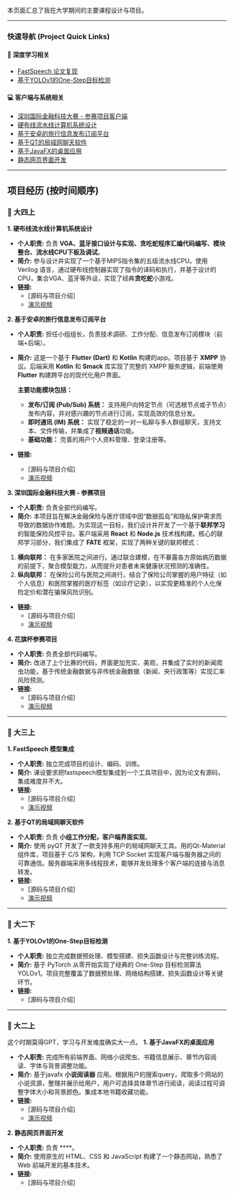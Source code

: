 本页面汇总了我在大学期间的主要课程设计与项目。

---

### 快速导航 (Project Quick Links)

#### 🚀 深度学习相关
*   [FastSpeech 论文复现](#project-fastspeech)
*   [基于YOLOv1的One-Step目标检测](#project-yolo)

#### 💻 客户端与系统相关
*   [深圳国际金融科技大赛 - 参赛项目客户端](#project-fintech)
*   [硬布线流水线计算机系统设计](#project-cpu)
*   [基于安卓的旅行信息发布订阅平台](#project-android)
*   [基于QT的局域网聊天软件](#project-qt-chat)
*   [基于JavaFX的桌面应用](#project-javafx)
*   [静态网页界面开发](#project-static-web)

---

## 项目经历 (按时间顺序)

### 📅 大四上
<a id="project-cpu"></a>
**1. 硬布线流水线计算机系统设计**
*   **个人职责:** 负责 **VGA、蓝牙接口设计与实现、贪吃蛇程序汇编代码编写、模块整合、流水线CPU下板及调试**。
*   **简介:** 参与设计并实现了一个基于MIPS指令集的五级流水线CPU。使用 Verilog 语言，通过硬布线控制器实现了指令的译码和执行，并基于设计的CPU，集合VGA、蓝牙等外设，实现了经典**贪吃蛇**小游戏。
*   **链接:** 
    *   [源码与项目介绍]
    *   [演示视频](https://youtu.be/wZn-DRP85D0)

<a id="project-android"></a>
**2. 基于安卓的旅行信息发布订阅平台**
*   **个人职责:** 担任小组组长，负责技术调研、工作分配、信息发布订阅模块（前端+后端）。
*   **简介:**     这是一个基于 **Flutter (Dart)** 和 **Kotlin** 构建的app。项目基于 **XMPP** 协议。后端采用 **Kotlin** 和 **Smack** 库实现了完整的 XMPP 服务逻辑，前端使用 **Flutter** 构建跨平台的现代化用户界面。
    
    **主要功能模块包括：**
    *   **发布/订阅 (Pub/Sub) 系统：** 支持用户向特定节点（可选根节点或子节点）发布内容，并对感兴趣的节点进行订阅，实现高效的信息分发。
    *   **即时通讯 (IM) 系统：** 实现了稳定的一对一私聊与多人群组聊天，支持文本、文件传输，并集成了**视频通话**功能。
    *   **基础功能：** 完善的用户个人资料管理、登录注册等。
*   **链接:** 
    *   [源码与项目介绍]
    *   [演示视频](https://youtu.be/iq9HRBmBF_A)

<a id="project-fintech"></a>
**3. 深圳国际金融科技大赛 - 参赛项目**
*   **个人职责:** 负责全部代码编写。
*   **简介:**  本项目旨在解决金融保险与医疗领域中因“数据孤岛”和隐私保护需求而导致的数据协作难题。为实现这一目标，我们设计并开发了一个基于**联邦学习**的智能保险风控平台。客户端采用 **React** 和 **Node.js** 技术栈构建。核心的联邦学习部分，我们集成了 **FATE** 框架，实现了两种关键的联邦模式：
    
1.  **横向联邦：** 在多家医院之间进行。通过联合建模，在不暴露各方原始病历数据的前提下，聚合模型能力，从而提升对患者未来健康状况预测的准确性。
2.  **纵向联邦：** 在保险公司与医院之间进行。结合了保险公司掌握的用户特征（如个人信息）和医院掌握的医疗标签（如诊疗记录），以实现更精准的个人化保险定价和潜在骗保风险识别。
    
*   **链接:** 
    *   [源码与项目介绍]
    *   [演示视频](https://youtu.be/47nn2mwsDwo)

<a id="project-huaqi"></a>
**4. 花旗杯参赛项目**
*   **个人职责:** 负责全部代码编写。
*   **简介:** 改进了上个比赛的代码，界面更加充实、美观，并集成了实时的新闻爬虫功能，基于传统金融数据与非传统金融数据（新闻、央行政策等）实现汇率风险预测。
*   **链接:** 
    *   [源码与项目介绍]
    *   [演示视频](https://youtu.be/BXNfrzXkM-c)
---

### 📅 大三上

<a id="project-fastspeech"></a>
**1. FastSpeech 模型集成**
*   **个人职责:** 独立完成项目的设计、编码、训练。
*   **简介:** 课设要求把fastspeech模型集成到一个工具项目中，因为论文有源码，集成难度并不大。
*   **链接:** 
    *   [源码与项目介绍]
    *   [演示视频](https://youtu.be/aRh5F_5jrao)

<a id="project-qt-chat"></a>
**2. 基于QT的局域网聊天软件**
*   **个人职责:** 负责 **小组工作分配，客户端界面实现**。
*   **简介:** 使用 pyQT 开发了一款支持多用户的局域网聊天工具。用的Qt-Material组件库，项目基于 C/S 架构，利用 TCP Socket 实现客户端与服务器之间的可靠通信。服务器端采用多线程技术，能够并发处理多个客户端的连接与消息转发。
*   **链接:** 
    *   [源码与项目介绍]
    *   [演示视频](https://youtu.be/UMPGZYLBcts)

---

### 📅 大二下

<a id="project-yolo"></a>
**1. 基于YOLOv1的One-Step目标检测**
*   **个人职责:** 独立完成数据预处理、模型搭建、损失函数设计与完整训练流程。
*   **简介:** 基于 PyTorch 从零开始实现了经典的 One-Step 目标检测算法 YOLOv1。项目完整覆盖了数据预处理、网络结构搭建、损失函数设计等关键环节。
*   **链接:** 
    *   [源码与项目介绍]

---

### 📅 大二上 
这个时期莫得GPT，学习与开发难度确实大一点。
<a id="project-javafx"></a>
**1. 基于JavaFX的桌面应用**
*   **个人职责:** 完成所有前端界面、网络小说爬虫、书籍信息展示、章节内容阅读、字体与背景调整功能。
*   **简介:** 基于javafx **小说阅读器** 应用。根据用户的搜索query，爬取多个网站的小说资源，整理并展示给用户，用户可选择具体章节进行阅读，阅读过程可调整字体大小和背景颜色。集成本地书籍收藏功能。
*   **链接:** 
    *   [源码与项目介绍]
    *   [演示视频](https://youtu.be/7YuwTqF9myY)

<a id="project-static-web"></a>
**2. 静态网页界面开发**
*   **个人职责:** 负责 ****。
*   **简介:** 使用原生的 HTML、CSS 和 JavaScript 构建了一个静态网站，熟悉了 Web 前端开发的基本技术。
*   **链接:** 
    *   [源码与项目介绍]
